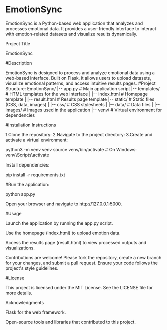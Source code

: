 # EmotionSync

EmotionSync is a Python-based web application that analyzes and processes emotional data. It provides a user-friendly interface to interact with emotion-related datasets and visualize results dynamically.

Project Title

EmotionSync

#Description

EmotionSync is designed to process and analyze emotional data using a web-based interface. Built on Flask, it allows users to upload datasets, visualize emotional patterns, and access intuitive results pages.
#Project Structure:
EmotionSync/
|-- app.py              # Main application script
|-- templates/          # HTML templates for the web interface
|   |-- index.html      # Homepage template
|   |-- result.html     # Results page template
|-- static/             # Static files (CSS, data, images)
|   |-- css/            # CSS stylesheets
|   |-- data/           # Data files
|   |-- images/         # Images used in the application
|-- venv/               # Virtual environment for dependencies


#Installation Instructions

1.Clone the repository:
2.Navigate to the project directory:
3.Create and activate a virtual environment:

python3 -m venv venv
source venv/bin/activate  # On Windows: venv\Scripts\activate

Install dependencies:

pip install -r requirements.txt

#Run the application:

python app.py

Open your browser and navigate to http://127.0.0.1:5000.

#Usage

Launch the application by running the app.py script.

Use the homepage (index.html) to upload emotion data.

Access the results page (result.html) to view processed outputs and visualizations.



Contributions are welcome! Please fork the repository, create a new branch for your changes, and submit a pull request. Ensure your code follows the project's style guidelines.

#License

This project is licensed under the MIT License. See the LICENSE file for more details.

Acknowledgments

Flask for the web framework.

Open-source tools and libraries that contributed to this project.

